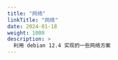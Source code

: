 ```yaml
---
title: "网络"
linkTitle: "网络"
date: 2024-01-18
weight: 1000
description: >
  利用 debian 12.4 实现的一些网络方案
---
```


